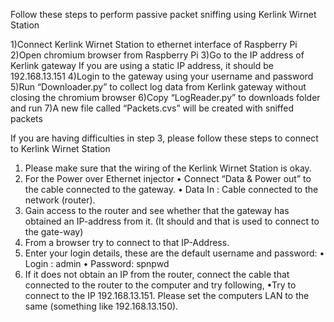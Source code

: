 Follow these steps to perform passive packet sniffing using Kerlink Wirnet Station

1)Connect Kerlink Wirnet Station to ethernet interface of Raspberry Pi
2)Open chromium browser from Raspberry Pi
3)Go to the IP address of Kerlink gateway
	If you are using a static IP address, it should be 192.168.13.151
4)Login to the gateway using your username and password 
5)Run “Downloader.py” to collect log data from Kerlink gateway without closing the chromium browser 
6)Copy “LogReader.py” to downloads folder and run
7)A new file called “Packets.cvs” will be created with sniffed packets

If you are having difficulties in step 3, please follow these steps to connect to Kerlink Wirnet Station

1.	Please make sure that the wiring of the  Kerlink Wirnet Station is okay.
2.	For the Power over Ethernet injector 
	•	Connect “Data & Power out”   to the cable connected to the gateway.
	•	Data In : Cable connected to the network (router).
3.	Gain access to the router and see whether that the gateway has obtained an IP-address from it. (It should and that is used to connect to the gate-way)
4.	From a browser try to connect to that IP-Address.
5.	Enter your login details, these are the default username and password: 
	•	Login : admin
	•	Password: spnpwd
6.	If it does not obtain an IP from the router, connect the cable that connected to the router to the computer and try following,
	•Try to connect to the IP 192.168.13.151. Please set the computers LAN to the same (something like 192.168.13.150).
